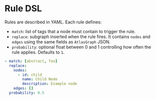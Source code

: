 # Rule DSL

Rules are described in YAML. Each rule defines:

- `match`: list of tags that a node must contain to trigger the rule.
- `replace`: subgraph inserted when the rule fires. It contains `nodes` and `edges` using the same fields as `AtlasGraph` JSON.
- `probability`: optional float between 0 and 1 controlling how often the rule applies. Defaults to `1`.

```yaml
- match: [abstract, foo]
  replace:
    nodes:
      - id: child
        name: Child Node
        description: Example node
    edges: []
  probability: 0.5
```
